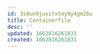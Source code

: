 ```yaml
---
id: 3i0un9juxitxtmy9y4gm2bu
title: Containerfile
desc: ''
updated: 1662816261831
created: 1662816261831
---
```

